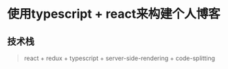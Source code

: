 # 使用typescript + react来构建个人博客
## 技术栈
> react + redux + typescript + server-side-rendering + code-splitting




